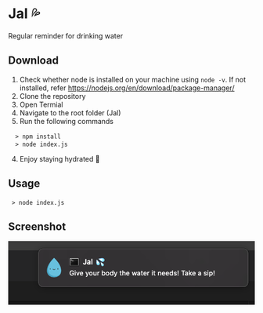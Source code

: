Jal 💦
=======

Regular reminder for drinking water


Download
-----

1. Check whether node is installed on your machine using `node -v`. If not installed, refer https://nodejs.org/en/download/package-manager/
2. Clone the repository
3. Open Termial
4. Navigate to the root folder (Jal)
5. Run the following commands
  ```
    > npm install
    > node index.js
  ```
4. Enjoy staying hydrated 🎉 

Usage
-----  
```
 > node index.js
```

Screenshot
-----  

<img alt="Sample Screenshot" src="https://raw.githubusercontent.com/JanhaviDahihande/Jal/master/Sample%20Notification.png" />
